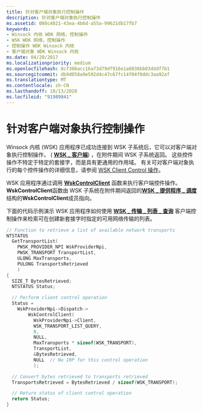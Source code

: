 ```yaml
---
title: 针对客户端对象执行控制操作
description: 针对客户端对象执行控制操作
ms.assetid: 080c4821-43ea-4b6d-a55a-99621db17fb7
keywords:
- Winsock 内核 WDK 网络，控制操作
- WSK WDK 网络，控制操作
- 控制操作 WDK Winsock 内核
- 客户端对象 WDK Winsock 内核
ms.date: 04/20/2017
ms.localizationpriority: medium
ms.openlocfilehash: 8cf386acc16a73d79df916e1a6036bb03dddf7b1
ms.sourcegitcommit: db9d058a9e592d4c47c67fc14f04f0ddc3aa92af
ms.translationtype: MT
ms.contentlocale: zh-CN
ms.lasthandoff: 10/13/2020
ms.locfileid: "91989841"
---
```

# <a name="performing-control-operations-on-a-client-object"></a>针对客户端对象执行控制操作


Winsock 内核 (WSK) 应用程序已成功连接到 WSK 子系统后，它可以对客户端对象执行控制操作， ( [**WSK \_ 客户端**](./wsk-client.md)) ，在附件期间 WSK 子系统返回。 这些控件操作不特定于特定的套接字，而是具有更通用的作用域。 有关可对客户端对象执行的每个控件操作的详细信息，请参阅 [WSK Client Control 操作](wsk-cache-sd.md)。

WSK 应用程序通过调用 [**WskControlClient**](/windows-hardware/drivers/ddi/wsk/nc-wsk-pfn_wsk_control_client) 函数来执行客户端控件操作。 **WskControlClient**函数由 WSK 子系统在附件期间返回的[**WSK \_ 提供程序 \_ 调度**](/windows-hardware/drivers/ddi/wsk/ns-wsk-_wsk_provider_dispatch)结构的**WskControlClient**成员指向。

下面的代码示例演示 WSK 应用程序如何使用 [**WSK \_ 传输 \_ 列表 \_ 查询**](./wsk-transport-list-query.md) 客户端控制操作来检索可在创建新套接字时指定的可用网络传输的列表。

```C++
// Function to retrieve a list of available network transports
NTSTATUS
  GetTransportList(
    PWSK_PROVIDER_NPI WskProviderNpi,
    PWSK_TRANSPORT TransportList,
    ULONG MaxTransports,
    PULONG TransportsRetrieved
    )
{
  SIZE_T BytesRetrieved;
  NTSTATUS Status;

  // Perform client control operation
  Status =
    WskProviderNpi->Dispatch->
        WskControlClient(
          WskProviderNpi->Client,
          WSK_TRANSPORT_LIST_QUERY,
          0,
          NULL,
          MaxTransports * sizeof(WSK_TRANSPORT),
          TransportList,
          &BytesRetrieved,
          NULL  // No IRP for this control operation
          );

  // Convert bytes retrieved to transports retrieved
  TransportsRetrieved = BytesRetrieved / sizeof(WSK_TRANSPORT);

  // Return status of client control operation
  return Status;
}
```

 

